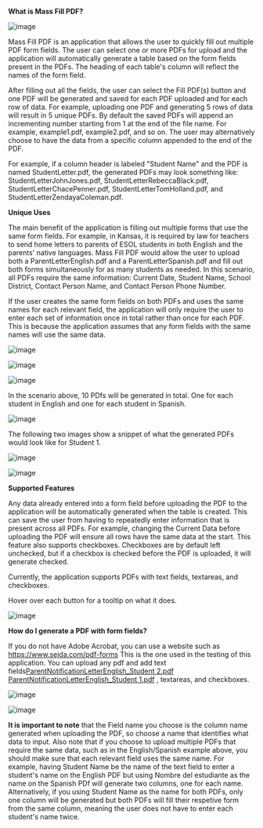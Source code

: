 **What is Mass Fill PDF?**

![image](https://github.com/user-attachments/assets/82788b33-6152-4242-98e2-e4b792d89d51)


Mass Fill PDF is an application that allows the user to quickly fill out multiple PDF form fields. 
The user can select one or more PDFs for upload and the application will automatically generate a table based on the form fields present in the PDFs. 
The heading of each table's column will reflect the names of the form field.

After filling out all the fields, the user can select the Fill PDF(s) button and one PDF will be generated and saved for each PDF uploaded and for each row of data.
For example, uploading one PDF and generating 5 rows of data will result in 5 unique PDFs.
By default the saved PDFs will append an incrementing number starting from 1 at the end of the file name. For example, example1.pdf, example2.pdf, and so on.
The user may alternatively choose to have the data from a specific column appended to the end of the PDF.

For example, if a column header is labeled "Student Name" and the PDF is named StudentLetter.pdf, the generated PDFs may look something like: StudentLetterJohnJones.pdf, StudentLetterRebeccaBlack.pdf, StudentLetterChacePenner.pdf, StudentLetterTomHolland.pdf, and StudentLetterZendayaColeman.pdf.

**Unique Uses**

The main benefit of the application is filling out multiple forms that use the same form fields.
For example, in Kansas, it is required by law for teachers to send home letters to parents of ESOL students in both English and the parents' native languages.
Mass Fill PDF would allow the user to upload both a ParentLetterEnglish.pdf and a ParentLetterSpanish.pdf and fill out both forms simultaneously for as many students as needed.
In this scenario, all PDFs require the same information: Current Date, Student Name, School District, Contact Person Name, and Contact Person Phone Number.

If the user creates the same form fields on both PDFs and uses the same names for each relevant field, the application will only require the user to enter each set of information once in total rather than once for each PDF.
This is because the application assumes that any form fields with the same names will use the same data.

![image](https://github.com/user-attachments/assets/1f4894c6-ddd2-4c01-9084-fa7e40b72fa3)


![image](https://github.com/user-attachments/assets/293d82ca-18bf-4b0d-b32f-b5dff2aca056)


![image](https://github.com/user-attachments/assets/8b3b48e5-fff5-483c-aa92-2d6dfa011a9f)



In the scenario above, 10 PDfs will be generated in total. One for each student in English and one for each student in Spanish.

![image](https://github.com/user-attachments/assets/83a73905-2235-486c-823b-63bad418bbb4)


The following two images show a snippet of what the generated PDFs would look like for Student 1. 

![image](https://github.com/user-attachments/assets/fcb37455-e858-4f7d-ae22-553ab4d33971)



![image](https://github.com/user-attachments/assets/989c3927-98c0-400e-b561-9774ce234752)




**Supported Features**

Any data already entered into a form field before uploading the PDF to the application will be automatically generated when the table is created.
This can save the user from having to repeatedly enter information that is present across all PDFs. 
For example, changing the Current Data before uploading the PDF will ensure all rows have the same data at the start.
This feature also supports checkboxes. Checkboxes are by default left unchecked, but if a checkbox is checked before the PDF is uploaded, it will generate checked.

Currently, the application supports PDFs with text fields, textareas, and checkboxes.

Hover over each button for a tooltip on what it does.

![image](https://github.com/user-attachments/assets/51151197-9c37-4996-9dd0-b4d14d90da83)


**How do I generate a PDF with form fields?**

If you do not have Adobe Acrobat, you can use a website such as https://www.sejda.com/pdf-forms
This is the one used in the testing of this application.
You can upload any pdf and add text fields[ParentNotificationLetterEnglish_Student 2.pdf](https://github.com/user-attachments/files/19949563/ParentNotificationLetterEnglish_Student.2.pdf)
[ParentNotificationLetterEnglish_Student 1.pdf](https://github.com/user-attachments/files/19949562/ParentNotificationLetterEnglish_Student.1.pdf)
, textareas, and checkboxes.

![image](https://github.com/user-attachments/assets/9f276164-34d9-405a-96d3-b4f8cdf3b018)

![image](https://github.com/user-attachments/assets/3a56102d-f317-429e-8190-367d9ebfc47f)



**It is important to note** that the Field name you choose is the column name generated when uploading the PDF, so choose a name that identifies what data to input.
Also note that if you choose to upload multiple PDFs that require the same data, such as in the English/Spanish example above, you should make sure that each relevant field uses the same name.
For example, having Student Name be the name of the text field to enter a student's name on the English PDF but using Nombre del estudiante as the name on the Spanish PDf will generate two columns, one for each name.
Alternatively, if you using Student Name as the name for both PDFs, only one column will be generated but both PDFs will fill their respetive form from the same column, meaning the user does not have to enter each student's name twice.
